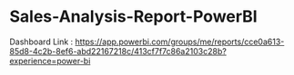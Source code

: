 # Sales-Analysis-Report-PowerBI

Dashboard Link : https://app.powerbi.com/groups/me/reports/cce0a613-85d8-4c2b-8ef6-abd22167218c/413cf7f7c86a2103c28b?experience=power-bi
